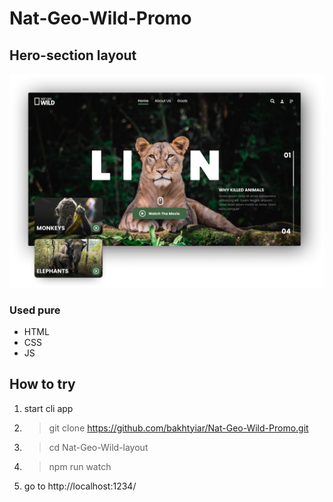 # Nat-Geo-Wild-Promo
## Hero-section layout
![preview image](./github_preview.png)

### Used pure
- HTML  
- CSS  
- JS

## How to try
1. start cli app
2. > git clone https://github.com/bakhtyiar/Nat-Geo-Wild-Promo.git
3. > cd Nat-Geo-Wild-layout
4. > npm run watch
5. go to http://localhost:1234/